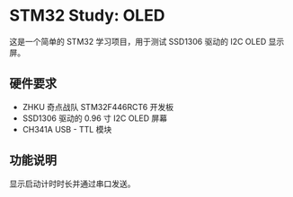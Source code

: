 # STM32 Study: OLED

这是一个简单的 STM32 学习项目，用于测试 SSD1306 驱动的 I2C OLED 显示屏。

## 硬件要求

- ZHKU 奇点战队 STM32F446RCT6 开发板
- SSD1306 驱动的 0.96 寸 I2C OLED 屏幕
- CH341A USB - TTL 模块

## 功能说明

显示启动计时时长并通过串口发送。